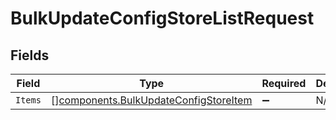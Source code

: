 # BulkUpdateConfigStoreListRequest


## Fields

| Field                                                                                          | Type                                                                                           | Required                                                                                       | Description                                                                                    |
| ---------------------------------------------------------------------------------------------- | ---------------------------------------------------------------------------------------------- | ---------------------------------------------------------------------------------------------- | ---------------------------------------------------------------------------------------------- |
| `Items`                                                                                        | [][components.BulkUpdateConfigStoreItem](../../models/components/bulkupdateconfigstoreitem.md) | :heavy_minus_sign:                                                                             | N/A                                                                                            |